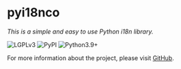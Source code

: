 # pyi18nco

_This is a simple and easy to use Python i18n library._

<a style="text-decoration:none" href="https://www.gnu.org/licenses/lgpl-3.0.en.html">
  <img src="https://img.shields.io/badge/License-LGPLv3-lightblue" alt="LGPLv3"/>
</a>
<a style="text-decoration:none" href="https://pypi.org/project/i18nco">
  <img src="https://img.shields.io/badge/PyPI-i18nco-lightblue" alt="PyPI"/>
</a>
<a style="text-decoration:none" href="https://www.python.org">
  <img src="https://img.shields.io/badge/Python-3.9+-lightblue" alt="Python3.9+"/>
</a>

<p></p>

For more information about the project, please visit [GitHub](https://github.com/numlinka/pyi18nco).
